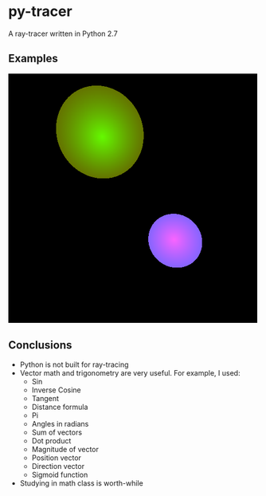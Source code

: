 # py-tracer
A ray-tracer written in Python 2.7

## Examples

![Image Could Not Load.](/frame.png "Some Simple Spheres")

## Conclusions

- Python is not built for ray-tracing
- Vector math and trigonometry are very useful.  For example, I used:
  - Sin
  - Inverse Cosine
  - Tangent
  - Distance formula
  - Pi
  - Angles in radians
  - Sum of vectors
  - Dot product
  - Magnitude of vector
  - Position vector
  - Direction vector
  - Sigmoid function
- Studying in math class is worth-while
